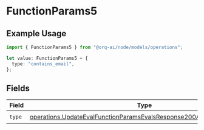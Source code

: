 # FunctionParams5

## Example Usage

```typescript
import { FunctionParams5 } from "@orq-ai/node/models/operations";

let value: FunctionParams5 = {
  type: "contains_email",
};
```

## Fields

| Field                                                                                                                                                            | Type                                                                                                                                                             | Required                                                                                                                                                         | Description                                                                                                                                                      |
| ---------------------------------------------------------------------------------------------------------------------------------------------------------------- | ---------------------------------------------------------------------------------------------------------------------------------------------------------------- | ---------------------------------------------------------------------------------------------------------------------------------------------------------------- | ---------------------------------------------------------------------------------------------------------------------------------------------------------------- |
| `type`                                                                                                                                                           | [operations.UpdateEvalFunctionParamsEvalsResponse200ApplicationJSONType](../../models/operations/updateevalfunctionparamsevalsresponse200applicationjsontype.md) | :heavy_check_mark:                                                                                                                                               | N/A                                                                                                                                                              |